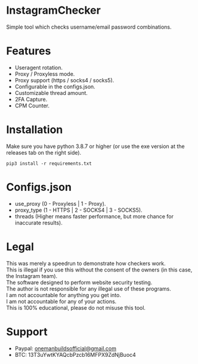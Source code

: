 # InstagramChecker
 Simple tool which checks username/email password combinations.

# Features
 - Useragent rotation.<br/>
 - Proxy / Proxyless mode.<br/>
 - Proxy support (https / socks4 / socks5).<br/>
 - Configurable in the configs.json.<br/>
 - Customizable thread amount.<br/>
 - 2FA Capture.<br/>
 - CPM Counter.<br/>

# Installation
 Make sure you have python 3.8.7 or higher (or use the exe version at the releases tab on the right side).<br/>
 ```
 pip3 install -r requirements.txt
 ``` 

# Configs.json
 - use_proxy (0 - Proxyless | 1 - Proxy).<br/>
 - proxy_type (1 - HTTPS | 2 - SOCKS4 | 3 - SOCKS5).<br/>
 - threads (Higher means faster performance, but more chance for inaccurate results).<br/>

# Legal
 This was merely a speedrun to demonstrate how checkers work.<br/>
 This is illegal if you use this without the consent of the owners (in this case, the Instagram team).<br/>
 The software designed to perform website security testing.<br/>
 The author is not responsible for any illegal use of these programs.<br/>
 I am not accountable for anything you get into.<br/>
 I am not accountable for any of your actions.<br/>
 This is 100% educational, please do not misuse this tool.
 
 # Support
  - Paypal: onemanbuildsofficial@gmail.com<br/>
  - BTC: 13T3uYwtKYAQcbPzcb16MFPX9ZdNjBuoc4
